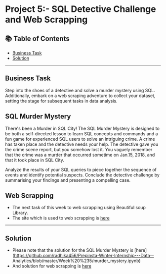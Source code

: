 # Project 5:- SQL Detective Challenge and Web Scrapping
## 📚 Table of Contents
- [Business Task](#business-task)
- [Solution](#solution)

***

## Business Task
Step into the shoes of a detective and solve a murder mystery using SQL. Additionally, embark on a web scraping adventure to collect your dataset, setting the stage for subsequent tasks in data analysis.

## SQL Murder Mystery 
There's been a Murder in SQL City! The SQL Murder Mystery is designed to be both a self-directed lesson to learn SQL concepts and commands and a fun game for experienced SQL users to solve an intriguing crime.
A crime has taken place and the detective needs your help. The detective gave you the crime scene report, but you somehow lost it. You vaguely remember that the crime was a ​murder​ that occurred sometime on ​Jan.15, 2018,​ and that it took place in ​SQL City​. 

Analyze the results of your SQL queries to piece together the sequence of events and identify potential suspects.
Conclude the detective challenge by summarising your findings and presenting a compelling case.

## Web Scrapping 
- The next task of this week to web scrapping using Beautiful soup Library.
- The site which is used to web scrapping is [here](http://books.toscrape.com/)
  
***

## Solution
- Please note that the solution for the SQL Murder Mystery is [here](https://github.com/radhika456/Prepinsta-Winter-Internship---Data-- Analytics/blob/master/Week%20%235/murder_mystery.ipynb)
- And solution for web scrapping is [here]()
